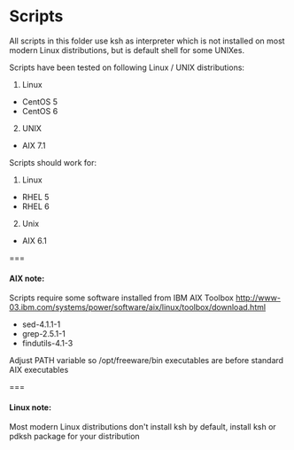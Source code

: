 Scripts
=======

All scripts in this folder use ksh as interpreter which is not installed on most modern Linux distributions, but is default shell for some UNIXes.

Scripts have been tested on following Linux / UNIX distributions:
 1. Linux
  * CentOS 5
  * CentOS 6
 2. UNIX
  * AIX 7.1

Scripts should work for:
 1. Linux
  * RHEL 5
  * RHEL 6
 2. Unix
  * AIX 6.1

===
#### AIX note: 
Scripts require some software installed from IBM AIX Toolbox
http://www-03.ibm.com/systems/power/software/aix/linux/toolbox/download.html

  * sed-4.1.1-1
  * grep-2.5.1-1
  * findutils-4.1-3

Adjust PATH variable so /opt/freeware/bin executables are before standard AIX executables

===
#### Linux note:
Most modern Linux distributions don't install ksh by default, install ksh or pdksh package for your distribution
